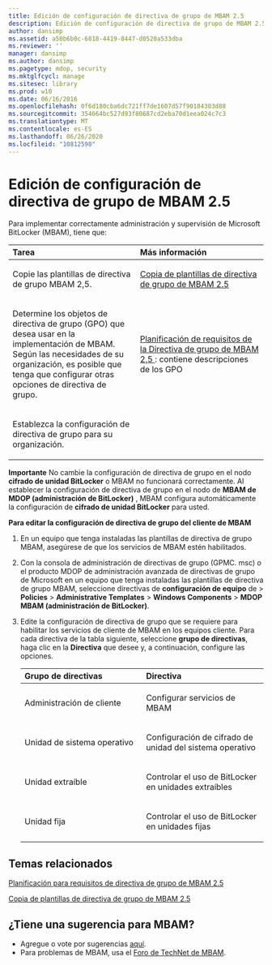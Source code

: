 ```yaml
---
title: Edición de configuración de directiva de grupo de MBAM 2.5
description: Edición de configuración de directiva de grupo de MBAM 2.5
author: dansimp
ms.assetid: a50b6b0c-6818-4419-8447-d0520a533dba
ms.reviewer: ''
manager: dansimp
ms.author: dansimp
ms.pagetype: mdop, security
ms.mktglfcycl: manage
ms.sitesec: library
ms.prod: w10
ms.date: 06/16/2016
ms.openlocfilehash: 0f6d180cba6dc721ff7de1607d57f90184303d88
ms.sourcegitcommit: 354664bc527d93f80687cd2eba70d1eea024c7c3
ms.translationtype: MT
ms.contentlocale: es-ES
ms.lasthandoff: 06/26/2020
ms.locfileid: "10812598"
---
```

# Edición de configuración de directiva de grupo de MBAM 2.5


Para implementar correctamente administración y supervisión de Microsoft BitLocker (MBAM), tiene que:

<table>
<colgroup>
<col width="50%" />
<col width="50%" />
</colgroup>
<thead>
<tr class="header">
<th align="left">Tarea</th>
<th align="left">Más información</th>
</tr>
</thead>
<tbody>
<tr class="odd">
<td align="left"><p>Copie las plantillas de directiva de grupo MBAM 2,5.</p></td>
<td align="left"><p><a href="copying-the-mbam-25-group-policy-templates.md" data-raw-source="[Copying the MBAM 2.5 Group Policy Templates](copying-the-mbam-25-group-policy-templates.md)">Copia de plantillas de directiva de grupo de MBAM 2.5</a></p></td>
</tr>
<tr class="even">
<td align="left"><p>Determine los objetos de directiva de grupo (GPO) que desea usar en la implementación de MBAM. Según las necesidades de su organización, es posible que tenga que configurar otras opciones de directiva de grupo.</p></td>
<td align="left"><p><a href="planning-for-mbam-25-group-policy-requirements.md" data-raw-source="[Planning for MBAM 2.5 Group Policy Requirements](planning-for-mbam-25-group-policy-requirements.md)">Planificación de requisitos de la Directiva de grupo de MBAM 2,5 </a> : contiene descripciones de los GPO</p></td>
</tr>
<tr class="odd">
<td align="left"><p>Establezca la configuración de directiva de grupo para su organización.</p></td>
<td align="left"><p></p></td>
</tr>
</tbody>
</table>

 

**Importante**  No cambie la configuración de directiva de grupo en el nodo **cifrado de unidad BitLocker** o MBAM no funcionará correctamente. Al establecer la configuración de directiva de grupo en el nodo de **MBAM de MDOP (administración de BitLocker)** , MBAM configura automáticamente la configuración de **cifrado de unidad BitLocker** para usted.

 

**Para editar la configuración de directiva de grupo del cliente de MBAM**

1.  En un equipo que tenga instaladas las plantillas de directiva de grupo MBAM, asegúrese de que los servicios de MBAM estén habilitados.

2.  Con la consola de administración de directivas de grupo (GPMC. msc) o el producto MDOP de administración avanzada de directivas de grupo de Microsoft en un equipo que tenga instaladas las plantillas de directiva de grupo MBAM, seleccione directivas de **configuración de equipo** de &gt; **Policies** &gt; **Administrative Templates** &gt; **Windows Components** &gt; **MDOP MBAM (administración de BitLocker)**.

3.  Edite la configuración de directiva de grupo que se requiere para habilitar los servicios de cliente de MBAM en los equipos cliente. Para cada directiva de la tabla siguiente, seleccione **grupo de directivas**, haga clic en la **Directiva** que desee y, a continuación, configure las opciones.

    <table>
    <colgroup>
    <col width="50%" />
    <col width="50%" />
    </colgroup>
    <thead>
    <tr class="header">
    <th align="left">Grupo de directivas</th>
    <th align="left">Directiva</th>
    </tr>
    </thead>
    <tbody>
    <tr class="odd">
    <td align="left"><p>Administración de cliente</p></td>
    <td align="left"><p>Configurar servicios de MBAM</p></td>
    </tr>
    <tr class="even">
    <td align="left"><p>Unidad de sistema operativo</p></td>
    <td align="left"><p>Configuración de cifrado de unidad del sistema operativo</p></td>
    </tr>
    <tr class="odd">
    <td align="left"><p>Unidad extraíble</p></td>
    <td align="left"><p>Controlar el uso de BitLocker en unidades extraíbles</p></td>
    </tr>
    <tr class="even">
    <td align="left"><p>Unidad fija</p></td>
    <td align="left"><p>Controlar el uso de BitLocker en unidades fijas</p></td>
    </tr>
    </tbody>
    </table>

     

## Temas relacionados


[Planificación para requisitos de directiva de grupo de MBAM 2.5](planning-for-mbam-25-group-policy-requirements.md)

[Copia de plantillas de directiva de grupo de MBAM 2.5](copying-the-mbam-25-group-policy-templates.md)

 
## ¿Tiene una sugerencia para MBAM?
- Agregue o vote por sugerencias [aquí](http://mbam.uservoice.com/forums/268571-microsoft-bitlocker-administration-and-monitoring). 
- Para problemas de MBAM, usa el [Foro de TechNet de MBAM](https://social.technet.microsoft.com/Forums/home?forum=mdopmbam).
 





